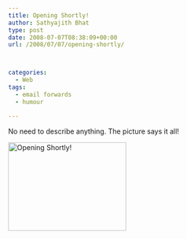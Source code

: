 ```yaml
---
title: Opening Shortly!
author: Sathyajith Bhat
type: post
date: 2008-07-07T08:38:09+00:00
url: /2008/07/07/opening-shortly/



categories:
  - Web
tags:
  - email forwards
  - humour

---
```

No need to describe anything. The picture says it all!

[<img src="https://farm4.static.flickr.com/3050/2645977562_0b73a40d18_m.jpg" alt="Opening Shortly!" width="240" height="180" />][1]

 [1]: https://flickr.com/photos/sathyabhat/2645977562/
